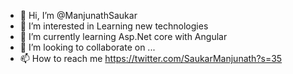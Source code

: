 - 👋 Hi, I’m @ManjunathSaukar
- 👀 I’m interested in Learning new technologies
- 🌱 I’m currently learning Asp.Net core with Angular
- 💞️ I’m looking to collaborate on ...
- 📫 How to reach me https://twitter.com/SaukarManjunath?s=35

<!---
ManjunathSaukar/ManjunathSaukar is a ✨ special ✨ repository because its `README.md` (this file) appears on your GitHub profile.
You can click the Preview link to take a look at your changes.
--->
